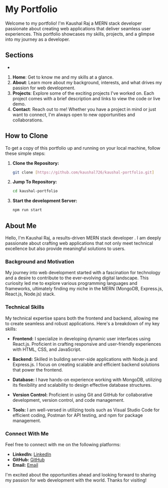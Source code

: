 # My Portfolio

Welcome to my portfolio! I'm Kaushal Raj a MERN stack developer passionate about creating web applications that deliver seamless user experiences. This portfolio showcases my skills, projects, and a glimpse into my journey as a developer.

## Sections

-

1. **Home**: Get to know me and my skills at a glance.
2. **About**: Learn more about my background, interests, and what drives my passion for web development.
3. **Projects**: Explore some of the exciting projects I've worked on. Each project comes with a brief description and links to view the code or live demo.
4. **Contact**: Reach out to me! Whether you have a project in mind or just want to connect, I'm always open to new opportunities and collaborations.

## How to Clone

To get a copy of this portfolio up and running on your local machine, follow these simple steps:

1. **Clone the Repository:**
   ```bash
   git clone [https://github.com/kaushal726/kaushal-portfolio.git]
   ```
2. **Jump To Repository:**
   ```bash
   cd kaushal-portfolio
   ```
3. **Start the development Server:**
   ```bash
   npm run start
   ```

## About Me

Hello, I'm Kaushal Raj, a results-driven MERN stack developer . I am deeply passionate about crafting web applications that not only meet technical excellence but also provide meaningful solutions to users.

### Background and Motivation

My journey into web development started with a fascination for technology and a desire to contribute to the ever-evolving digital landscape. This curiosity led me to explore various programming languages and frameworks, ultimately finding my niche in the MERN (MongoDB, Express.js, React.js, Node.js) stack.

### Technical Skills

My technical expertise spans both the frontend and backend, allowing me to create seamless and robust applications. Here's a breakdown of my key skills:

- **Frontend:** I specialize in developing dynamic user interfaces using React.js. Proficient in crafting responsive and user-friendly experiences with HTML, CSS, and JavaScript.

- **Backend:** Skilled in building server-side applications with Node.js and Express.js. I focus on creating scalable and efficient backend solutions that power the frontend.

- **Database:** I have hands-on experience working with MongoDB, utilizing its flexibility and scalability to design effective database structures.

- **Version Control:** Proficient in using Git and GitHub for collaborative development, version control, and code management.

- **Tools:** I am well-versed in utilizing tools such as Visual Studio Code for efficient coding, Postman for API testing, and npm for package management.

### Connect With Me

Feel free to connect with me on the following platforms:

- **LinkedIn:** [LinkedIn](https://linkedin.com/in/kaushal726)
- **GitHub:** [GitHub](https://github.com/kaushal726)
- **Email:** [Email](mailto:guddu797976@gmail.com)

I'm excited about the opportunities ahead and looking forward to sharing my passion for web development with the world. Thanks for visiting!
